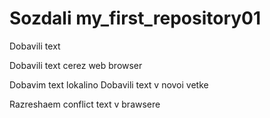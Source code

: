 ﻿# Sozdali my_first_repository01

Dobavili text

Dobavili text cerez web browser

Dobavim text lokalino
Dobavili text v novoi vetke

Razreshaem conflict text v brawsere
